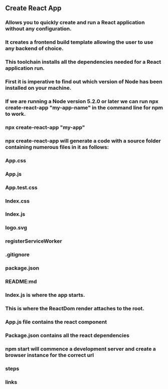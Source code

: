 ## Create React App

### Allows you to quickly create and run a React application without any configuration.

### It creates a frontend build template allowing the user to use any backend of choice.

### This toolchain installs all the dependencies needed for a React application run.

### First it is imperative to find out which version of Node has been installed on your machine.

### If we are running a Node version 5.2.0 or later we can run npx create-react-app "my-app-name" in the command line for npm to work.

### npx create-react-app "my-app"

### npx create-react-app will generate a code with a source folder containing numerous files in it as follows:

### App.css

### App.js

### App.test.css

### Index.css

### Index.js

### logo.svg

### registerServiceWorker

### .gitignore

### package.json

### README:md

### Index.js is where the app starts.

### This is where the ReactDom render attaches to the root.

### App.js file contains the react component

### Package.json contains all the react dependencies

### npm start will commence a development server and create a browser instance for the correct url

### steps

### links
